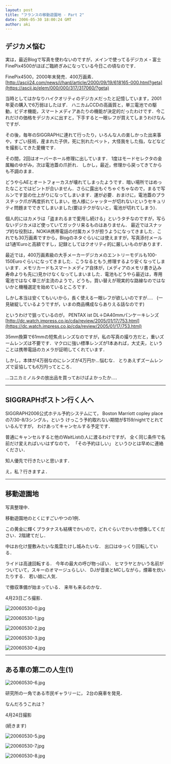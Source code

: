 ```yaml
---
layout: post
title: "フランスの移動遊園地 - Part 2"
date: 2006-05-30 18:00:24 GMT 
author: aki
---
```

## デジカメ悩む
実は，最近Blogで写真を使わないのですが，メインで使ってるデジカメ・富士FinePix4500がほぼご臨終ぎみになっている今日この頃なのです．

FinePix4500，2000年末発売．400万画素．
[http://ascii24.com/news/i/hard/article/2000/09/19/618165-000.html?geta](https://ascii.jp/elem/000/000/317/317060/?geta)

当時としてはかなりハイクオリティのデジカメだったと記憶しています，2001年夏の購入で6万弱はしたはず．
ハニカムCCDの高画質と，単三電池での駆動，ビデオ機能，スマートメディアあたりの機能が決定的だったわけです．今これだけの価格をデジカメに出すと，下手すると一眼レフが買えてしまうわけなんですが．

その後，毎年のSIGGRAPHに連れて行ったり，いろんな人の楽しかった出来事や，すごい技術，産まれた子供，死に別れたペット，大怪我をした指，などなどを撮影してきた愛機です．

その間，2回はオーバーホール修理に出しています．
1度はモードセレクタの金属軸のゆがみ，次は電池蓋の爪折れ．
しかし，最近，修理から戻ってきてからも不調のまま．

どうやらAEとオートフォーカスが壊れてしまったようです．暗い場所ではめったなことではピントが合いません．さらに露出もぐちゃぐちゃなので，まるで写ルンです並の仕上がりになってしまいます．運が必要．おまけに，電池蓋のプラスチック爪が再度折れてしまい，他人様にシャッターが切れないというセキュリティ問題までできてしまいました(要はテクがないと，電池が切れてしまう)．

個人的にはカメラは「盗まれるまで愛用し続ける」というタチなのですが，写らないデジカメほど使っていてガックリ来るものはありません．
最近ではスナップ的な役割は，NOKIA携帯電話の付属カメラが担うようになってきました．これでも30万画素ですから，Blogのネタぐらいには使えますが，写真添付メールは1通1Euroと高額ですし，記録としてはクオリティ的に厳しいものがあります．

最近では，400万画素級の大手メーカーデジカメのエントリーモデルも100-150Euroぐらいになってきました．こうなるともう,修理するより安くなってしまいます．メモリカードもスマートメディア自体が，(メディアのメモリ書き込み寿命よりも先に)見かけなくなってしまいました．電池もどうやら最近は，専用電池ではなく単三が主流のようで，どうも，買い替えが現実的な路線なのではないかと機種選定を始めているところです．

しかし本当は安くてもいいから，長く使える一眼レフが欲しいのですが…．
(一見破綻しているようですが，いまの商品構成ならありえる話なのです)

というわけで狙っているのが，
PENTAX ist DL＋DA40mmパンケーキレンズ
[http://dc.watch.impress.co.jp/cda/review/2005/01/17/753.html](https://dc.watch.impress.co.jp/cda/review/2005/01/17/753.html)

35mm換算で61mmの短焦点レンズなのですが，私の写真の撮り方だと，重いズームレンズは不要です．マクロに強い標準レンズが1本あれば，大丈夫，ということは携帯電話のカメラが証明してくれています．

しかし，本体が4万弱なのにレンズが4万円か…悩むな．
とりあえずズームレンズで妥協しても6万円ってところ．

…コニカミノルタの放出品を買っておけばよかったか…．

----

## SIGGRAPHボストン行く人へ

SIGGRAPH2006公式ホテル予約システムにて，
Boston Marriott copley placeの7/30-8/3シングル，という
けっこう予約取れない期間が$159/nightでとれているんですが，
わけあってキャンセルする予定です．

普通にキャンセルすると他のWaitListの人に渡るわけですが，
全く同じ条件で名前だけ変えればいいはずなので，
「その予約ほしい」
というひとは早めに連絡ください．

知人優先で行きたいと思います．

え，私？行きますよ．

----
## 移動遊園地

写真整理中．

移動遊園地のとくにすごいやつの1例．

この黄金に輝くプラタナスも結構でかいので，どれぐらいでかいか想像してください．2階建てだし．

中はお化け屋敷みたいな風雲たけし城みたいな．
出口はゆっくり回転している．

ライドは高速回転する．
今年の最大の呼び物っぽい．
ヒマラヤとかいう名前がついていて，スキーのオマージュらしい．
DJが音楽とMCしながら，煙幕を炊いたりする．
若い娘に人気．

で撤収準備が始まっている．
来年も来るのかな．

4月23日ごろ撮影．

![20060530-0.jpg](/assets/2006/20060530-0.jpg)

![20060530-1.jpg](/assets/2006/20060530-1.jpg)

![20060530-2.jpg](/assets/2006/20060530-2.jpg)

![20060530-3.jpg](/assets/2006/20060530-3.jpg)

![20060530-4.jpg](/assets/2006/20060530-4.jpg)

----
## ある車の第二の人生(1)

![20060530-6.jpg](/assets/2006/20060530-6.jpg)

研究所の一角である市民ギャラリーに，
2台の廃車を発見．

なんだろうこれは？




4月24日撮影

(続きます)

![20060530-5.jpg](/assets/2006/20060530-5.jpg)

![20060530-7.jpg](/assets/2006/20060530-7.jpg)

![20060530-8.jpg](/assets/2006/20060530-8.jpg)

